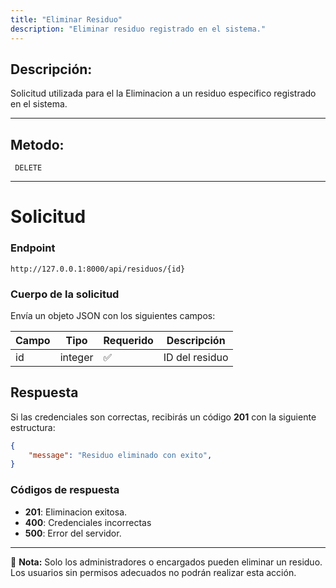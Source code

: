 ```yaml
---
title: "Eliminar Residuo"
description: "Eliminar residuo registrado en el sistema."
---
```


## Descripción:

Solicitud utilizada para el la Eliminacion a un residuo especifico registrado en el sistema.

---

## Metodo:
```
 DELETE
```
---


# **Solicitud**

### **Endpoint**
```
http://127.0.0.1:8000/api/residuos/{id}
```
### **Cuerpo de la solicitud**
Envía un objeto JSON con los siguientes campos:


| Campo           | Tipo   | Requerido | Descripción                |
|---------------- |--------|-----------|-----------------------------|
| id             | integer | ✅       | ID del residuo|


## **Respuesta**

Si las credenciales son correctas, recibirás un código **201** con la siguiente estructura:

```json
{
    "message": "Residuo eliminado con exito",
}
```



### **Códigos de respuesta**
- **201**: Eliminacion exitosa.
- **400**: Credenciales incorrectas
- **500**: Error del servidor.

---

📄 **Nota:** Solo los administradores o encargados pueden eliminar un residuo. Los usuarios sin permisos adecuados no podrán realizar esta acción.
